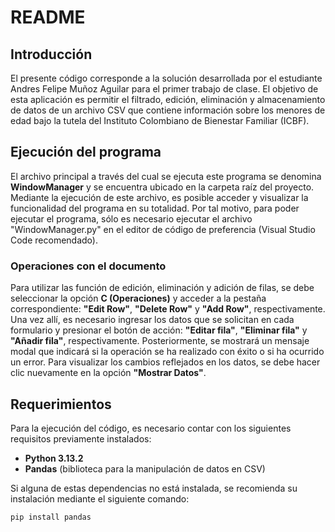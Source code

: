 # README

## Introducción

El presente código corresponde a la solución desarrollada por el estudiante Andres Felipe Muñoz Aguilar para el primer trabajo de clase. El objetivo de esta aplicación es permitir el filtrado, edición, eliminación y almacenamiento de datos de un archivo CSV que contiene información sobre los menores de edad bajo la tutela del Instituto Colombiano de Bienestar Familiar (ICBF).

## Ejecución del programa
El archivo principal a través del cual se ejecuta este programa se denomina **WindowManager** y se encuentra ubicado en la carpeta raíz del proyecto. Mediante la ejecución de este archivo, es posible acceder y visualizar la funcionalidad del programa en su totalidad.
Por tal motivo, para poder ejecutar el programa, sólo es necesario ejecutar el archivo "WindowManager.py" en el editor de código de preferencia (Visual Studio Code recomendado).

### Operaciones con el documento
Para utilizar las función de edición, eliminación y adición de filas, se debe seleccionar la opción **C (Operaciones)** y acceder a la pestaña correspondiente: **"Edit Row"**, **"Delete Row"** y **"Add Row"**, respectivamente. Una vez allí, es necesario ingresar los datos que se solicitan en cada formulario y presionar el botón de acción: **"Editar fila"**, **"Eliminar fila"** y **"Añadir fila"**, respectivamente. Posteriormente, se mostrará un mensaje modal que indicará si la operación se ha realizado con éxito o si ha ocurrido un error. Para visualizar los cambios reflejados en los datos, se debe hacer clic nuevamente en la opción **"Mostrar Datos"**.

## Requerimientos

Para la ejecución del código, es necesario contar con los siguientes requisitos previamente instalados:

- **Python 3.13.2**
- **Pandas** (biblioteca para la manipulación de datos en CSV)

Si alguna de estas dependencias no está instalada, se recomienda su instalación mediante el siguiente comando:

```sh
pip install pandas
```

